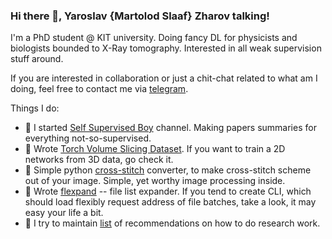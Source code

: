 ### Hi there 👋, Yaroslav {Martolod Slaaf} Zharov talking!

I'm a PhD student @ KIT university. Doing fancy DL for physicists and biologists bounded to X-Ray tomography. Interested in all weak supervision stuff around.

If you are interested in collaboration or just a chit-chat related to what am I doing, feel free to contact me via [telegram](https://t.me/martolod).

Things I do:
- 🦮 I started [Self Supervised Boy](https://t.me/selfsupervised) channel. Making papers summaries for everything not-so-supervised.
- 🔪 Wrote [Torch Volume Slicing Dataset](https://github.com/MartSlaaf/TVSD). If you want to train a 2D networks from 3D data, go check it.
- 🧵 Simple python [cross-stitch](https://github.com/MartSlaaf/cross-stitch) converter, to make cross-stitch scheme out of your image. Simple, yet worthy image processing inside.
- 📁 Wrote [flexpand](https://github.com/MartSlaaf/FileListExpander) -- file list expander. If you tend to create CLI, which should load flexibly request address of file batches, take a look, it may easy your life a bit.
- 🔬 I try to maintain [list](https://github.com/MartSlaaf/MartSlaaf/blob/main/science_tips-n-tricks.md) of recommendations on how to do research work.
